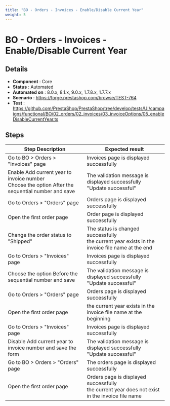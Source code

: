 ```yaml
---
title: "BO - Orders - Invoices - Enable/Disable Current Year"
weight: 5
---
```


# BO - Orders - Invoices - Enable/Disable Current Year
## Details
* **Component** : Core
* **Status** : Automated
* **Automated on** : 8.0.x, 8.1.x, 9.0.x, 1.7.8.x, 1.7.7.x
* **Scenario** : https://forge.prestashop.com/browse/TEST-764
* **Test** : https://github.com/PrestaShop/PrestaShop/tree/develop/tests/UI/campaigns/functional/BO/02_orders/02_invoices/03_invoiceOptions/05_enableDisableCurrentYear.ts

## Steps
| Step Description | Expected result |
| ----- | ----- |
| Go to BO > Orders > "Invoices" page | Invoices page is displayed successfully |
| Enable Add current year to invoice number<br>Choose the option After the sequential number and save | The validation message is displayed successfully<br>"Update successful" |
| Go to Orders > "Orders" page | Orders page is displayed successfully |
| Open the first order page | Order page is displayed successfully |
| Change the order status to "Shipped" | The status is changed successfully<br>the current year exists in the invoice file name at the end |
| Go to Orders > "Invoices" page | Invoices page is displayed successfully |
| Choose the option Before the sequential number and save | The validation message is displayed successfully<br>"Update successful" |
| Go to Orders > "Orders" page | Orders page is displayed successfully |
| Open the first order page | the current year exists in the invoice file name at the beginning |
| Go to Orders > "Invoices" page | Invoices page is displayed successfully |
| Disable Add current year to invoice number and save the form | The validation message is displayed successfully<br>"Update successful" |
| Go to BO > Orders > "Orders" page | The orders page is displayed successfully |
| Open the first order page | Orders page is displayed successfully<br>the current year does not exist in the invoice file name |